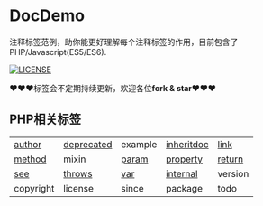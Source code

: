# DocDemo

<!-- 
* [English version](./README_EN.md)
-->

注释标签范例，助你能更好理解每个注释标签的作用，目前包含了PHP/Javascript(ES5/ES6).

[![LICENSE](https://img.shields.io/badge/license-MIT-blue.svg?style=flat-square)](https://github.com/yinggaozhen/doc-demo/blob/master/LICENSE)

:heart::heart::heart:标签会不定期持续更新，欢迎各位**fork & star**:heart::heart::heart:

## PHP相关标签

||||||
|---|---|---|---|---|
|[author](./php/author)|[deprecated](./php/deprecated)|example|[inheritdoc](./php/inheritdoc)|[link](./php/link)|
|[method](./php/method)|mixin|[param](./php/param)|[property](./php/property)|[return](./php/return)|
|[see](./php/see)|[throws](./php/throws)|[var](./php/var)|[internal](./php/internal)|version|
| copyright | license| since |package |todo | 

